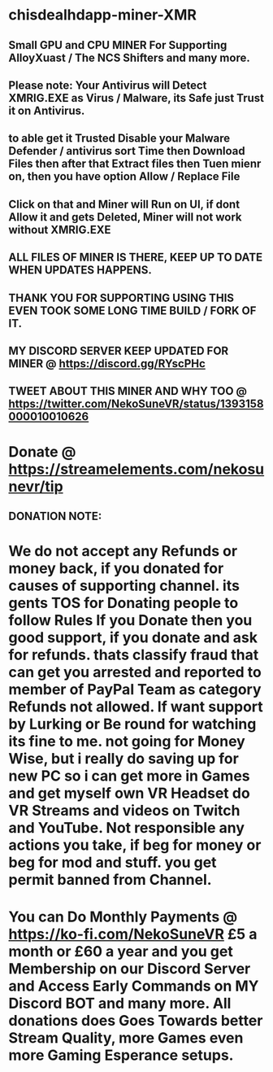 # chisdealhdapp-miner-XMR
## Small GPU and CPU MINER For Supporting AlloyXuast / The NCS Shifters and many more.

## Please note: Your Antivirus will Detect XMRIG.EXE as Virus / Malware, its Safe just Trust it on Antivirus.

## to able get it Trusted Disable your Malware Defender / antivirus sort Time then Download Files then after that Extract files then Tuen mienr on, then you have option Allow / Replace File

## Click on that and Miner will Run on UI, if dont Allow it and gets Deleted, Miner will not work without XMRIG.EXE

## ALL FILES OF MINER IS THERE, KEEP UP TO DATE WHEN UPDATES HAPPENS.

## THANK YOU FOR SUPPORTING USING THIS EVEN TOOK SOME LONG TIME BUILD / FORK OF IT.

## MY DISCORD SERVER KEEP UPDATED FOR MINER @ https://discord.gg/RYscPHc

## TWEET ABOUT THIS MINER AND WHY TOO @ https://twitter.com/NekoSuneVR/status/1393158000010010626

# Donate @ https://streamelements.com/nekosunevr/tip

## DONATION NOTE: 

# We do not accept any Refunds or money back, if you donated for causes of supporting channel. its gents TOS for Donating people to follow Rules If you Donate then you good support, if you donate and ask for refunds. thats classify fraud that can get you arrested and reported to member of PayPal Team as category Refunds not allowed. If want support by Lurking or Be round for watching its fine to me. not going for Money Wise, but i really do saving up for new PC so i can get more in Games and get myself own VR Headset do VR Streams and videos on Twitch and YouTube. Not responsible any actions you take, if beg for money or beg for mod and stuff. you get permit banned from Channel.

# You can Do Monthly Payments @ https://ko-fi.com/NekoSuneVR £5 a month or £60 a year and you get Membership on our Discord Server and Access Early Commands on MY Discord BOT and many more. All donations does Goes Towards better Stream Quality, more Games even more Gaming Esperance setups.
